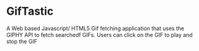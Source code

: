 # GifTastic

A Web based Javascript/ HTML5 Gif fetching application that uses the GIPHY API to fetch searchedf GIFs. Users can click on the GIF to play and stop the GIF
